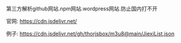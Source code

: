 第三方解析github网站.npm网站.wordpress网站.防止国内打不开

官网:
https://cdn.jsdelivr.net/

例子:
https://cdn.jsdelivr.net/gh/thorjsbox/m3u8@main/JiexiList.json
